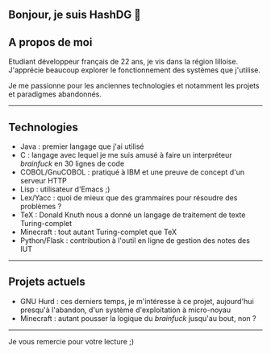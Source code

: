 ## Bonjour, je suis HashDG 👋

## A propos de moi

Etudiant développeur français de 22 ans, je vis dans la région lilloise. J'apprécie beaucoup explorer le fonctionnement des systèmes que j'utilise.

Je me passionne pour les anciennes technologies et notamment les projets et paradigmes abandonnés.

---

## Technologies

- Java : premier langage que j'ai utilisé
- C : langage avec lequel je me suis amusé à faire un interpréteur *brainfuck* en 30 lignes de code
- COBOL/GnuCOBOL : pratiqué à IBM et une preuve de concept d'un serveur HTTP
- Lisp : utilisateur d'Emacs ;)
- Lex/Yacc : quoi de mieux que des grammaires pour résoudre des problèmes ?
- TeX : Donald Knuth nous a donné un langage de traitement de texte Turing-complet
- Minecraft : tout autant Turing-complet que TeX
- Python/Flask : contribution à l'outil en ligne de gestion des notes des IUT 

---

## Projets actuels

- GNU Hurd : ces derniers temps, je m'intéresse à ce projet, aujourd'hui presqu'à l'abandon, d'un système d'exploitation à micro-noyau
- Minecraft : autant pousser la logique du *brainfuck* jusqu'au bout, non ?

---

Je vous remercie pour votre lecture ;)
